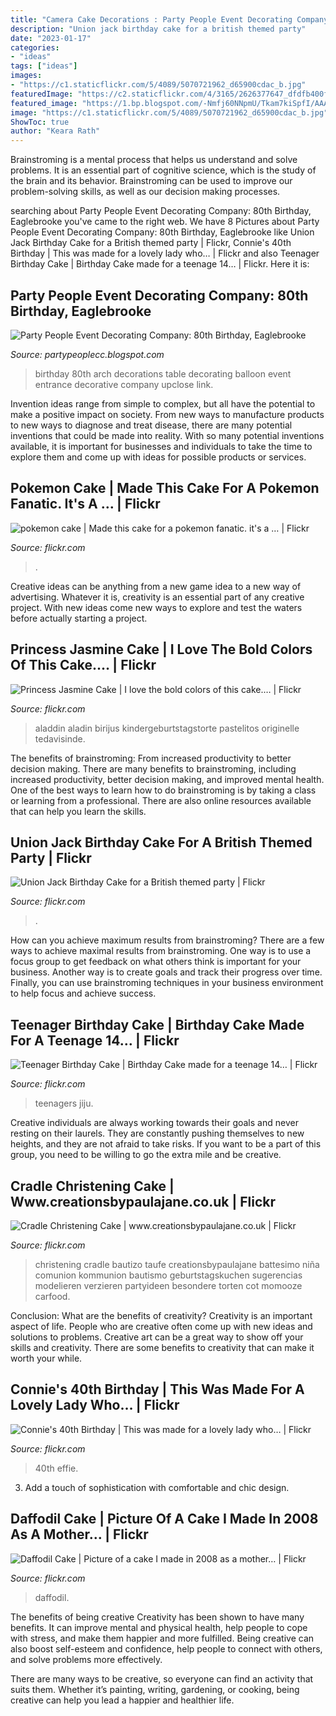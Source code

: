 ```yaml
---
title: "Camera Cake Decorations : Party People Event Decorating Company: 80th Birthday, Eaglebrooke"
description: "Union jack birthday cake for a british themed party"
date: "2023-01-17"
categories:
- "ideas"
tags: ["ideas"]
images:
- "https://c1.staticflickr.com/5/4089/5070721962_d65900cdac_b.jpg"
featuredImage: "https://c2.staticflickr.com/4/3165/2626377647_dfdfb400ff_b.jpg"
featured_image: "https://1.bp.blogspot.com/-Nmfj60NNpmU/Tkam7kiSpfI/AAAAAAAACMw/cHNCGKBhXVk/s1600/Eaglebrooke%2B80th%2BLOL%2Bentrance%2BFillagree%2Bred%2Bblack.JPG"
image: "https://c1.staticflickr.com/5/4089/5070721962_d65900cdac_b.jpg"
ShowToc: true
author: "Keara Rath"
---
```



Brainstroming is a mental process that helps us understand and solve problems. It is an essential part of cognitive science, which is the study of the brain and its behavior. Brainstroming can be used to improve our problem-solving skills, as well as our decision making processes.

	

		
searching about Party People Event Decorating Company: 80th Birthday, Eaglebrooke you've came to the right web. We have 8 Pictures about Party People Event Decorating Company: 80th Birthday, Eaglebrooke like Union Jack Birthday Cake for a British themed party | Flickr, Connie&#039;s 40th Birthday | This was made for a lovely lady who… | Flickr and also Teenager Birthday Cake | Birthday Cake made for a teenage 14… | Flickr. Here it is:
		
    
## Party People Event Decorating Company: 80th Birthday, Eaglebrooke

<img loading=lazy src="https://1.bp.blogspot.com/-Nmfj60NNpmU/Tkam7kiSpfI/AAAAAAAACMw/cHNCGKBhXVk/s1600/Eaglebrooke%2B80th%2BLOL%2Bentrance%2BFillagree%2Bred%2Bblack.JPG" onerror="this.onerror=null;this.src='https://tse4.mm.bing.net/th?id=OIP.2Wr_nKeDydWWn1ecNZYb5AHaK_&amp;pid=15.1';" alt="Party People Event Decorating Company: 80th Birthday, Eaglebrooke">

_Source: partypeoplecc.blogspot.com_

>birthday 80th arch decorations table decorating balloon event entrance decorative company upclose link. 

	

Invention ideas range from simple to complex, but all have the potential to make a positive impact on society. From new ways to manufacture products to new ways to diagnose and treat disease, there are many potential inventions that could be made into reality. With so many potential inventions available, it is important for businesses and individuals to take the time to explore them and come up with ideas for possible products or services.

    
## Pokemon Cake | Made This Cake For A Pokemon Fanatic. It&#039;s A … | Flickr

<img loading=lazy src="https://c2.staticflickr.com/4/3165/2626377647_dfdfb400ff_b.jpg" onerror="this.onerror=null;this.src='https://tse1.mm.bing.net/th?id=OIP.zWbGeggDSdB4VW2850f5NwHaFj&amp;pid=15.1';" alt="pokemon cake | Made this cake for a pokemon fanatic. it&#039;s a … | Flickr">

_Source: flickr.com_

>. 

	

Creative ideas can be anything from a new game idea to a new way of advertising. Whatever it is, creativity is an essential part of any creative project. With new ideas come new ways to explore and test the waters before actually starting a project.

    
## Princess Jasmine Cake | I Love The Bold Colors Of This Cake.… | Flickr

<img loading=lazy src="https://c1.staticflickr.com/5/4089/5070721962_d65900cdac_b.jpg" onerror="this.onerror=null;this.src='https://tse1.mm.bing.net/th?id=OIP.rOLvoxipuAZZk33iZaa8mgHaLB&amp;pid=15.1';" alt="Princess Jasmine Cake | I love the bold colors of this cake.… | Flickr">

_Source: flickr.com_

>aladdin aladin birijus kindergeburtstagstorte pastelitos originelle tedavisinde. 

	

The benefits of brainstroming: From increased productivity to better decision making.
There are many benefits to brainstroming, including increased productivity, better decision making, and improved mental health. One of the best ways to learn how to do brainstroming is by taking a class or learning from a professional. There are also online resources available that can help you learn the skills.

    
## Union Jack Birthday Cake For A British Themed Party | Flickr

<img loading=lazy src="https://c1.staticflickr.com/7/6205/6090520968_f52da102d6_b.jpg" onerror="this.onerror=null;this.src='https://tse1.mm.bing.net/th?id=OIP.sClS8rbYVO6F5DZ4TxGWlQHaJ4&amp;pid=15.1';" alt="Union Jack Birthday Cake for a British themed party | Flickr">

_Source: flickr.com_

>. 

	

How can you achieve maximum results from brainstroming?
There are a few ways to achieve maximal results from brainstroming. One way is to use a focus group to get feedback on what others think is important for your business. Another way is to create goals and track their progress over time. Finally, you can use brainstroming techniques in your business environment to help focus and achieve success.

    
## Teenager Birthday Cake | Birthday Cake Made For A Teenage 14… | Flickr

<img loading=lazy src="https://c1.staticflickr.com/7/6025/6009223671_46e3022bdd_b.jpg" onerror="this.onerror=null;this.src='https://tse1.mm.bing.net/th?id=OIP.UpQ3HpeLXU_yf8rMxx1ktAHaNK&amp;pid=15.1';" alt="Teenager Birthday Cake | Birthday Cake made for a teenage 14… | Flickr">

_Source: flickr.com_

>teenagers jiju. 

	

Creative individuals are always working towards their goals and never resting on their laurels. They are constantly pushing themselves to new heights, and they are not afraid to take risks. If you want to be a part of this group, you need to be willing to go the extra mile and be creative.

    
## Cradle Christening Cake | Www.creationsbypaulajane.co.uk | Flickr

<img loading=lazy src="https://c1.staticflickr.com/3/2703/5719281823_4fc5e3c785_b.jpg" onerror="this.onerror=null;this.src='https://tse3.mm.bing.net/th?id=OIP._wqbX2k3iUHagqXaywRj8wHaJ4&amp;pid=15.1';" alt="Cradle Christening Cake | www.creationsbypaulajane.co.uk | Flickr">

_Source: flickr.com_

>christening cradle bautizo taufe creationsbypaulajane battesimo niña comunion kommunion bautismo geburtstagskuchen sugerencias modelieren verzieren partyideen besondere torten cot momooze carfood. 

	

Conclusion: What are the benefits of creativity?
Creativity is an important aspect of life. People who are creative often come up with new ideas and solutions to problems. Creative art can be a great way to show off your skills and creativity. There are some benefits to creativity that can make it worth your while.

    
## Connie&#039;s 40th Birthday | This Was Made For A Lovely Lady Who… | Flickr

<img loading=lazy src="https://c1.staticflickr.com/7/6051/6225793414_fe490d71e1_b.jpg" onerror="this.onerror=null;this.src='https://tse3.mm.bing.net/th?id=OIP.aBZsxAE9amE7PMPk3k4QZwHaLG&amp;pid=15.1';" alt="Connie&#039;s 40th Birthday | This was made for a lovely lady who… | Flickr">

_Source: flickr.com_

>40th effie. 

	

3. Add a touch of sophistication with comfortable and chic design.

    
## Daffodil Cake | Picture Of A Cake I Made In 2008 As A Mother… | Flickr

<img loading=lazy src="https://c1.staticflickr.com/7/6030/5960595652_cbf3489948_b.jpg" onerror="this.onerror=null;this.src='https://tse3.mm.bing.net/th?id=OIP.QEvk1ELyEm6V4jFwmycnngHaFj&amp;pid=15.1';" alt="Daffodil Cake | Picture of a cake I made in 2008 as a mother… | Flickr">

_Source: flickr.com_

>daffodil. 

	

The benefits of being creative
Creativity has been shown to have many benefits. It can improve mental and physical health, help people to cope with stress, and make them happier and more fulfilled.
Being creative can also boost self-esteem and confidence, help people to connect with others, and solve problems more effectively.

There are many ways to be creative, so everyone can find an activity that suits them. Whether it’s painting, writing, gardening, or cooking, being creative can help you lead a happier and healthier life.

